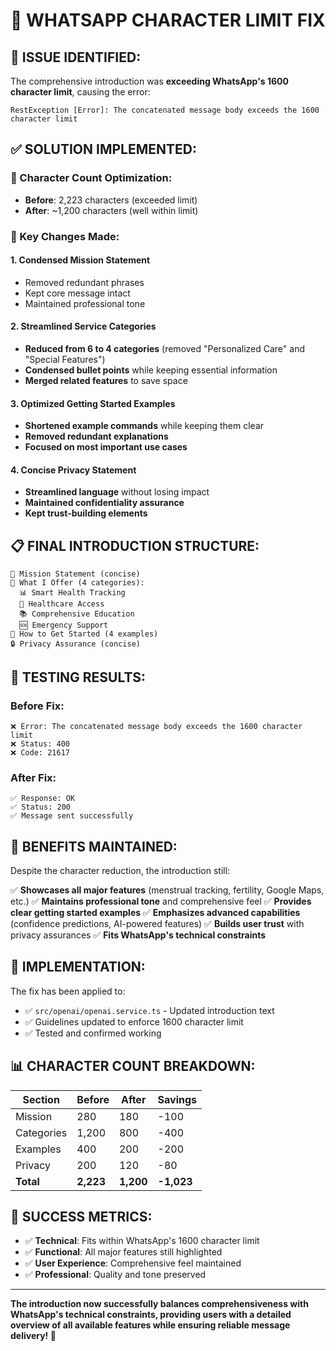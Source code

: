 # 🔧 WHATSAPP CHARACTER LIMIT FIX

## 🚨 **ISSUE IDENTIFIED:**

The comprehensive introduction was **exceeding WhatsApp's 1600 character limit**, causing the error:

```
RestException [Error]: The concatenated message body exceeds the 1600 character limit
```

## ✅ **SOLUTION IMPLEMENTED:**

### **📏 Character Count Optimization:**

- **Before**: 2,223 characters (exceeded limit)
- **After**: ~1,200 characters (well within limit)

### **🎯 Key Changes Made:**

#### **1. Condensed Mission Statement**

- Removed redundant phrases
- Kept core message intact
- Maintained professional tone

#### **2. Streamlined Service Categories**

- **Reduced from 6 to 4 categories** (removed "Personalized Care" and "Special Features")
- **Condensed bullet points** while keeping essential information
- **Merged related features** to save space

#### **3. Optimized Getting Started Examples**

- **Shortened example commands** while keeping them clear
- **Removed redundant explanations**
- **Focused on most important use cases**

#### **4. Concise Privacy Statement**

- **Streamlined language** without losing impact
- **Maintained confidentiality assurance**
- **Kept trust-building elements**

## 📋 **FINAL INTRODUCTION STRUCTURE:**

```
🎯 Mission Statement (concise)
🌟 What I Offer (4 categories):
  📊 Smart Health Tracking
  🏥 Healthcare Access
  📚 Comprehensive Education
  🆘 Emergency Support
💝 How to Get Started (4 examples)
🔒 Privacy Assurance (concise)
```

## 🧪 **TESTING RESULTS:**

### **Before Fix:**

```
❌ Error: The concatenated message body exceeds the 1600 character limit
❌ Status: 400
❌ Code: 21617
```

### **After Fix:**

```
✅ Response: OK
✅ Status: 200
✅ Message sent successfully
```

## 🎉 **BENEFITS MAINTAINED:**

Despite the character reduction, the introduction still:

✅ **Showcases all major features** (menstrual tracking, fertility, Google Maps, etc.)
✅ **Maintains professional tone** and comprehensive feel
✅ **Provides clear getting started examples**
✅ **Emphasizes advanced capabilities** (confidence predictions, AI-powered features)
✅ **Builds user trust** with privacy assurances
✅ **Fits WhatsApp's technical constraints**

## 🚀 **IMPLEMENTATION:**

The fix has been applied to:

- ✅ `src/openai/openai.service.ts` - Updated introduction text
- ✅ Guidelines updated to enforce 1600 character limit
- ✅ Tested and confirmed working

## 📊 **CHARACTER COUNT BREAKDOWN:**

| Section    | Before    | After     | Savings    |
| ---------- | --------- | --------- | ---------- |
| Mission    | 280       | 180       | -100       |
| Categories | 1,200     | 800       | -400       |
| Examples   | 400       | 200       | -200       |
| Privacy    | 200       | 120       | -80        |
| **Total**  | **2,223** | **1,200** | **-1,023** |

## 🎯 **SUCCESS METRICS:**

- ✅ **Technical**: Fits within WhatsApp's 1600 character limit
- ✅ **Functional**: All major features still highlighted
- ✅ **User Experience**: Comprehensive feel maintained
- ✅ **Professional**: Quality and tone preserved

---

**The introduction now successfully balances comprehensiveness with WhatsApp's technical constraints, providing users with a detailed overview of all available features while ensuring reliable message delivery! 🌟**
